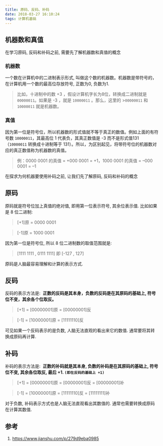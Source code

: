 ```yaml
---
title: 原码、反码、补码
date: 2018-03-27 16:10:24
tags: 计算机基础
---
```

## 机器数和真值

在学习原码, 反码和补码之前, 需要先了解机器数和真值的概念
### 机器数

一个数在计算机中的二进制表示形式, 叫做这个数的机器数。机器数是带符号的，在计算机用一个数的最高位存放符号, 正数为0, 负数为1.

>比如，十进制中的数 +3 ，假设计算机字长为8位，转换成二进制就是 `00000011`。如果是 -3 ，就是 `10000011` 。那么，这里的 >`00000011` 和 `10000011` 就是机器数。

### 真值

因为第一位是符号位，所以机器数的形式值就不等于真正的数值。例如上面的有符号数 `10000011`，其最高位 1 代表负，其真正数值是 -3 而不是形式值131（`10000011` 转换成十进制等于 131）。所以，为区别起见，将带符号位的机器数对应的真正数值称为机器数的真值。

>例：0000 0001 的真值 = +000 0001 = +1，1000 0001 的真值 = –000 0001 = –1

在探求为何机器要使用补码之前, 让我们先了解原码, 反码和补码的概念
<!-- more -->
## 原码
原码就是符号位加上真值的绝对值, 即用第一位表示符号, 其余位表示值. 比如如果是 8 位二进制:

> [+1]原 = 0000 0001

> [-1]原 = 1000 0001

因为第一位是符号位, 所以 8 位二进制数的取值范围就是:

> [1111 1111 , 0111 1111] 即 [-127 , 127]

原码是人脑最容易理解和计算的表示方式.

## 反码
反码的表示方法是:  **正数的反码是其本身，负数的反码是在其原码的基础上, 符号位不变，其余各个位取反。**
>[+1] = [00000001]原 = [00000001]反

>[-1] = [10000001]原 = [11111110]反

可见如果一个反码表示的是负数, 人脑无法直观的看出来它的数值. 通常要将其转换成原码再计算.

## 补码
补码的表示方法是:  **正数的补码就是其本身, 负数的补码是在其原码的基础上, 符号位不变, 其余各位取反, 最后 +1. `(即在反码的基础上 +1)`**
>[+1] = [00000001]原 = [00000001]反 = [00000001]补

>[-1] = [10000001]原 = [11111110]反 = [11111111]补

对于负数, 补码表示方式也是人脑无法直观看出其数值的. 通常也需要转换成原码在计算其数值.








## 参考
1. https://www.jianshu.com/p/279d9eba0985
